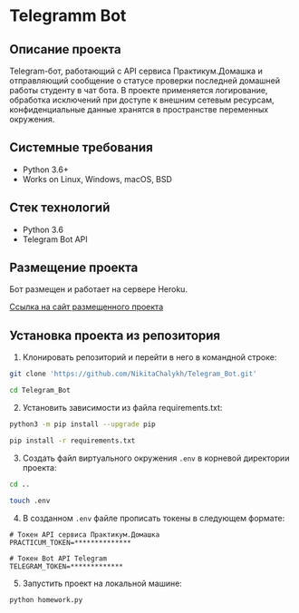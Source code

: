 Telegramm Bot
=====

Описание проекта
----------
Telegram-бот, работающий с API сервиса Практикум.Домашка и отправляющий сообщение о статусе проверки последней домашней работы студенту в чат бота. В проекте применяется логирование, обработка исключений при доступе к внешним сетевым ресурсам, конфиденциальные данные хранятся в пространстве переменных окружения. 

Системные требования
----------
* Python 3.6+
* Works on Linux, Windows, macOS, BSD

Стек технологий
----------
* Python 3.6
* Telegram Bot API

Размещение проекта
----------
Бот размещен и работает на сервере Heroku. 

[Ссылка на сайт размещенного проекта](https://dashboard.heroku.com/apps/practicum-bot223613/)

Установка проекта из репозитория
----------

1. Клонировать репозиторий и перейти в него в командной строке:
```bash
git clone 'https://github.com/NikitaChalykh/Telegram_Bot.git'

cd Telegram_Bot
```
2. Установить зависимости из файла requirements.txt:
```bash
python3 -m pip install --upgrade pip

pip install -r requirements.txt
```
3. Создать файл виртуального окружения ```.env``` в корневой директории проекта:
```bash
cd ..

touch .env
```
4. В созданном ```.env``` файле прописать токены в следующем формате:
```
# Токен API сервиса Практикум.Домашка
PRACTICUM_TOKEN=**************

# Токен Bot API Telegram
TELEGRAM_TOKEN=*************
```
5. Запустить проект на локальной машине:
```bash
python homework.py
```
